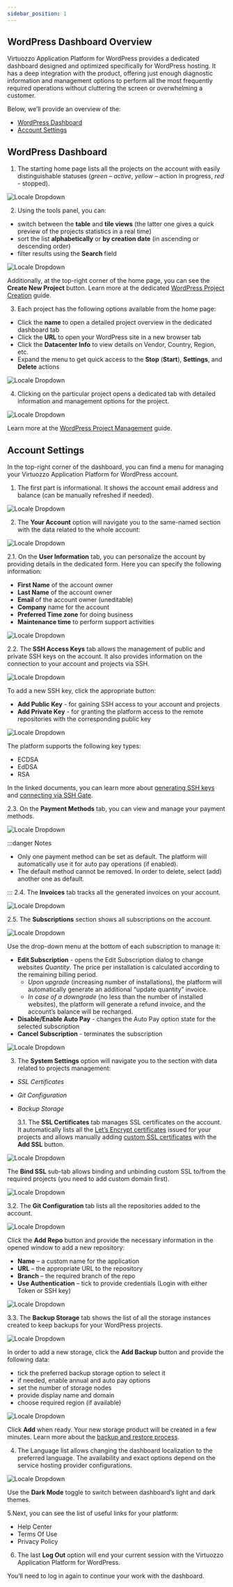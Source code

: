 ```yaml
---
sidebar_position: 1
---
```


## WordPress Dashboard Overview

Virtuozzo Application Platform for WordPress provides a dedicated dashboard designed and optimized specifically for WordPress hosting. It has a deep integration with the product, offering just enough diagnostic information and management options to perform all the most frequently required operations without cluttering the screen or overwhelming a customer.

Below, we’ll provide an overview of the:

- [WordPress Dashboard](https://cloudmydc.com/)
- [Account Settings](https://cloudmydc.com/)

## WordPress Dashboard

1. The starting home page lists all the projects on the account with easily distinguishable statuses (_green – active_, _yellow_ – action in progress, _red_ - stopped).

<div style={{
    display:'flex',
    justifyContent: 'center',
    margin: '0 0 1rem 0'
}}>

![Locale Dropdown](./img/WordPressDashboardOverview/01-wordpress-user-dashboard.png)

</div>

2. Using the tools panel, you can:

- switch between the **table** and **tile views** (the latter one gives a quick preview of the projects statistics in a real time)
- sort the list **alphabetically** or **by creation date** (in ascending or descending order)
- filter results using the **Search** field

<div style={{
    display:'flex',
    justifyContent: 'center',
    margin: '0 0 1rem 0'
}}>

![Locale Dropdown](./img/WordPressDashboardOverview/02-dashboard-tool-panel.png)

</div>

Additionally, at the top-right corner of the home page, you can see the **Create New Project** button. Learn more at the dedicated [WordPress Project Creation](https://cloudmydc.com/) guide.

3. Each project has the following options available from the home page:

- Click the **name** to open a detailed project overview in the dedicated dashboard tab
- Click the **URL** to open your WordPress site in a new browser tab
- Click the **Datacenter Info** to view details on Vendor, Country, Region, etc.
- Expand the menu to get quick access to the **Stop** (**Start**), **Settings**, and **Delete** actions

<div style={{
    display:'flex',
    justifyContent: 'center',
    margin: '0 0 1rem 0'
}}>

![Locale Dropdown](./img/WordPressDashboardOverview/03-project-actions.png)

</div>

4. Clicking on the particular project opens a dedicated tab with detailed information and management options for the project.

<div style={{
    display:'flex',
    justifyContent: 'center',
    margin: '0 0 1rem 0'
}}>

![Locale Dropdown](./img/WordPressDashboardOverview/04-project-management.png)

</div>

Learn more at the [WordPress Project Management](https://cloudmydc.com/) guide.

## Account Settings

In the top-right corner of the dashboard, you can find a menu for managing your Virtuozzo Application Platform for WordPress account.

1. The first part is informational. It shows the account email address and balance (can be manually refreshed if needed).

<div style={{
    display:'flex',
    justifyContent: 'center',
    margin: '0 0 1rem 0'
}}>

![Locale Dropdown](./img/WordPressDashboardOverview/05-user-account-settings.png)

</div>

2. The **Your Account** option will navigate you to the same-named section with the data related to the whole account:

<div style={{
    display:'flex',
    justifyContent: 'center',
    margin: '0 0 1rem 0'
}}>

![Locale Dropdown](./img/WordPressDashboardOverview/06-your-account-settings.png)

</div>

2.1. On the **User Information** tab, you can personalize the account by providing details in the dedicated form. Here you can specify the following information:

- **First Name** of the account owner
- **Last Name** of the account owner
- **Email** of the account owner (uneditable)
- **Company** name for the account
- **Preferred Time zone** for doing business
- **Maintenance time** to perform support activities

<div style={{
    display:'flex',
    justifyContent: 'center',
    margin: '0 0 1rem 0'
}}>

![Locale Dropdown](./img/WordPressDashboardOverview/07-account-user-information.png)

</div>

2.2. The **SSH Access Keys** tab allows the management of public and private SSH keys on the account. It also provides information on the connection to your account and projects via SSH.

<div style={{
    display:'flex',
    justifyContent: 'center',
    margin: '0 0 1rem 0'
}}>

![Locale Dropdown](./img/WordPressDashboardOverview/08-account-ssh-keys.png)

</div>

To add a new SSH key, click the appropriate button:

- **Add Public Key** - for gaining SSH access to your account and projects
- **Add Private Key** - for granting the platform access to the remote repositories with the corresponding public key

<div style={{
    display:'flex',
    justifyContent: 'center',
    margin: '0 0 1rem 0'
}}>

![Locale Dropdown](./img/WordPressDashboardOverview/09-add-ssh-key.png)

</div>

The platform supports the following key types:

- ECDSA
- EdDSA
- RSA

In the linked documents, you can learn more about [generating SSH keys](https://cloudmydc.com/) and [connecting via SSH Gate](https://cloudmydc.com/).

2.3. On the **Payment Methods** tab, you can view and manage your payment methods.

<div style={{
    display:'flex',
    justifyContent: 'center',
    margin: '0 0 1rem 0'
}}>

![Locale Dropdown](./img/WordPressDashboardOverview/10-add-payment-method.png)

</div>

:::danger Notes

- Only one payment method can be set as default. The platform will automatically use it for auto pay operations (if enabled).
- The default method cannot be removed. In order to delete, select (add) another one as default.

:::
2.4. The **Invoices** tab tracks all the generated invoices on your account.

<div style={{
    display:'flex',
    justifyContent: 'center',
    margin: '0 0 1rem 0'
}}>

![Locale Dropdown](./img/WordPressDashboardOverview/11-account-invoices.png)

</div>

2.5. The **Subscriptions** section shows all subscriptions on the account.

<div style={{
    display:'flex',
    justifyContent: 'center',
    margin: '0 0 1rem 0'
}}>

![Locale Dropdown](./img/WordPressDashboardOverview/12-account-subscriptions.png)

</div>

Use the drop-down menu at the bottom of each subscription to manage it:

- **Edit Subscription** - opens the Edit Subscription dialog to change websites _Quantity_. The price per installation is calculated according to the remaining billing period.
  - _Upon upgrade_ (increasing number of installations), the platform will automatically generate an additional “update quantity” invoice.
  - _In case of a downgrade_ (no less than the number of installed websites), the platform will generate a refund invoice, and the account’s balance will be recharged.
- **Disable/Enable Auto Pay** - changes the Auto Pay option state for the selected subscription
- **Cancel Subscription** - terminates the subscription

<div style={{
    display:'flex',
    justifyContent: 'center',
    margin: '0 0 1rem 0'
}}>

![Locale Dropdown](./img/WordPressDashboardOverview/13-edit-subscription.png)

</div>

3. The **System Settings** option will navigate you to the section with data related to projects management:

- _SSL Certificates_
- _Git Configuration_
- _Backup Storage_

  3.1. The **SSL Certificates** tab manages SSL certificates on the account. It automatically lists all the [Let’s Encrypt certificates](https://cloudmydc.com/) issued for your projects and allows manually adding [custom SSL certificates](https://cloudmydc.com/) with the **Add SSL** button.

<div style={{
    display:'flex',
    justifyContent: 'center',
    margin: '0 0 1rem 0'
}}>

![Locale Dropdown](./img/WordPressDashboardOverview/14-settings-ssl-certificates.png)

</div>

The **Bind SSL** sub-tab allows binding and unbinding custom SSL to/from the required projects (you need to add custom domain first).

<div style={{
    display:'flex',
    justifyContent: 'center',
    margin: '0 0 1rem 0'
}}>

![Locale Dropdown](./img/WordPressDashboardOverview/15-bind-ssl-certificate.png)

</div>

3.2. The **Git Configuration** tab lists all the repositories added to the account.

<div style={{
    display:'flex',
    justifyContent: 'center',
    margin: '0 0 1rem 0'
}}>

![Locale Dropdown](./img/WordPressDashboardOverview/16-settings-git-configuration.png)

</div>

Click the **Add Repo** button and provide the necessary information in the opened window to add a new repository:

- **Name** – a custom name for the application
- **URL** – the appropriate URL to the repository
- **Branch** – the required branch of the repo
- **Use Authentication** – tick to provide credentials (Login with either Token or SSH key)

<div style={{
    display:'flex',
    justifyContent: 'center',
    margin: '0 0 1rem 0'
}}>

![Locale Dropdown](./img/WordPressDashboardOverview/17-add-git-repository.png)

</div>

3.3. The **Backup Storage** tab shows the list of all the storage instances created to keep backups for your WordPress projects.

<div style={{
    display:'flex',
    justifyContent: 'center',
    margin: '0 0 1rem 0'
}}>

![Locale Dropdown](./img/WordPressDashboardOverview/18-settings-backup-storage.png)

</div>

In order to add a new storage, click the **Add Backup** button and provide the following data:

- tick the preferred backup storage option to select it
- if needed, enable annual and auto pay options
- set the number of storage nodes
- provide display name and domain
- choose required region (if available)

<div style={{
    display:'flex',
    justifyContent: 'center',
    margin: '0 0 1rem 0'
}}>

![Locale Dropdown](./img/WordPressDashboardOverview/19-add-backup-storage.png)

</div>

Click **Add** when ready. Your new storage product will be created in a few minutes. Learn more about the [backup and restore process](https://cloudmydc.com/).

4. The Language list allows changing the dashboard localization to the preferred language. The availability and exact options depend on the service hosting provider configurations.

<div style={{
    display:'flex',
    justifyContent: 'center',
    margin: '0 0 1rem 0'
}}>

![Locale Dropdown](./img/WordPressDashboardOverview/20-language-and-dark-mode.png)

</div>

Use the **Dark Mode** toggle to switch between dashboard’s light and dark themes.

5.Next, you can see the list of useful links for your platform:

- Help Center
- Terms Of Use
- Privacy Policy

6. The last **Log Out** option will end your current session with the Virtuozzo Application Platform for WordPress.

You’ll need to log in again to continue your work with the dashboard.
